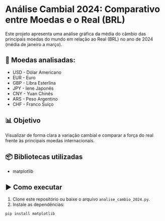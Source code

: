 # Análise Cambial 2024: Comparativo entre Moedas e o Real (BRL)

Este projeto apresenta uma análise gráfica da média do câmbio das principais moedas do mundo em relação ao Real (BRL) no ano de 2024 (média de janeiro a março).

## 💱 Moedas analisadas:
- USD - Dólar Americano  
- EUR - Euro  
- GBP - Libra Esterlina  
- JPY - Iene Japonês  
- CNY - Yuan Chinês  
- ARS - Peso Argentino  
- CHF - Franco Suíço

## 📊 Objetivo
Visualizar de forma clara a variação cambial e comparar a força do real frente às principais moedas internacionais.

## 📦 Bibliotecas utilizadas
- matplotlib

## ▶️ Como executar
1. Clone este repositório ou baixe o arquivo `analise_cambio_2024.py`.
2. Instale as dependências:
```bash
pip install matplotlib
